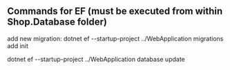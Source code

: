 ## Commands for EF (must be executed from within Shop.Database folder)

add new migration:
dotnet ef --startup-project ../WebApplication migrations add init 

dotnet ef --startup-project ../WebApplication database update